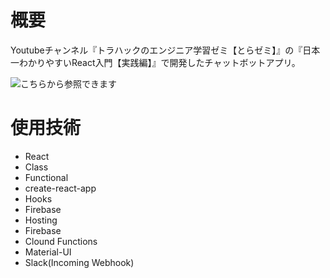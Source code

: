 # 概要
Youtubeチャンネル『トラハックのエンジニア学習ゼミ【とらゼミ】』の『日本一わかりやすいReact入門【実践編】』で開発したチャットボットアプリ。

![こちらから参照できます](https://chatbot-f0d4a.firebaseapp.com/)

# 使用技術
* React
* Class
* Functional
* create-react-app
* Hooks
* Firebase
* Hosting
* Firebase
* Clound Functions
* Material-UI
* Slack(Incoming Webhook)
